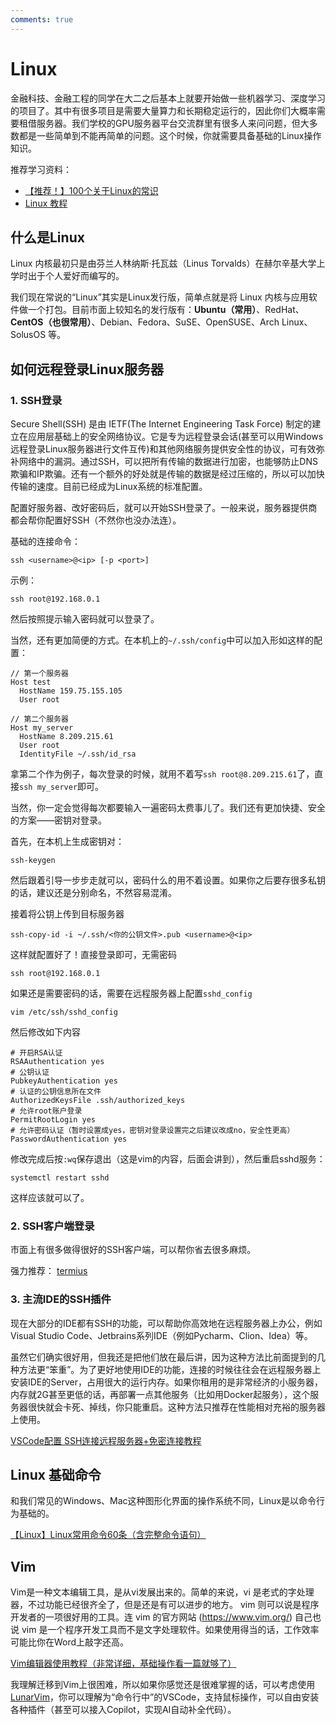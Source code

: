 ```yaml
---
comments: true
---
```


# Linux

金融科技、金融工程的同学在大二之后基本上就要开始做一些机器学习、深度学习的项目了。其中有很多项目是需要大量算力和长期稳定运行的，因此你们大概率需要租借服务器。我们学校的GPU服务器平台交流群里有很多人来问问题，但大多数都是一些简单到不能再简单的问题。这个时候，你就需要具备基础的Linux操作知识。

推荐学习资料：
- [【推荐！】100个关于Linux的常识](https://www.bilibili.com/video/BV1BMGkzcE21?vd_source=9e94008dbf76e399a164028430118348)
- [Linux 教程](https://www.runoob.com/linux/linux-tutorial.html)

## 什么是Linux

Linux 内核最初只是由芬兰人林纳斯·托瓦兹（Linus Torvalds）在赫尔辛基大学上学时出于个人爱好而编写的。

我们现在常说的“Linux”其实是Linux发行版，简单点就是将 Linux 内核与应用软件做一个打包。目前市面上较知名的发行版有：**Ubuntu（常用）**、RedHat、**CentOS（也很常用）**、Debian、Fedora、SuSE、OpenSUSE、Arch Linux、SolusOS 等。

## 如何远程登录Linux服务器

### 1. SSH登录

Secure Shell(SSH) 是由 IETF(The Internet Engineering Task Force) 制定的建立在应用层基础上的安全网络协议。它是专为远程登录会话(甚至可以用Windows远程登录Linux服务器进行文件互传)和其他网络服务提供安全性的协议，可有效弥补网络中的漏洞。通过SSH，可以把所有传输的数据进行加密，也能够防止DNS欺骗和IP欺骗。还有一个额外的好处就是传输的数据是经过压缩的，所以可以加快传输的速度。目前已经成为Linux系统的标准配置。

配置好服务器、改好密码后，就可以开始SSH登录了。一般来说，服务器提供商都会帮你配置好SSH（不然你也没办法连）。

基础的连接命令：
```
ssh <username>@<ip> [-p <port>]
```

示例：
```
ssh root@192.168.0.1
```

然后按照提示输入密码就可以登录了。

当然，还有更加简便的方式。在本机上的`~/.ssh/config`中可以加入形如这样的配置：

```
// 第一个服务器
Host test
  HostName 159.75.155.105
  User root

// 第二个服务器
Host my_server
  HostName 8.209.215.61
  User root
  IdentityFile ~/.ssh/id_rsa
```

拿第二个作为例子，每次登录的时候，就用不着写`ssh root@8.209.215.61`了，直接`ssh my_server`即可。

当然，你一定会觉得每次都要输入一遍密码太费事儿了。我们还有更加快捷、安全的方案——密钥对登录。

首先，在本机上生成密钥对：

```
ssh-keygen
```

然后跟着引导一步步走就可以，密码什么的用不着设置。如果你之后要存很多私钥的话，建议还是分别命名，不然容易混淆。

接着将公钥上传到目标服务器
```
ssh-copy-id -i ~/.ssh/<你的公钥文件>.pub <username>@<ip>
```

这样就配置好了！直接登录即可，无需密码

```
ssh root@192.168.0.1
```

如果还是需要密码的话，需要在远程服务器上配置`sshd_config`

```
vim /etc/ssh/sshd_config
```

然后修改如下内容

```
# 开启RSA认证
RSAAuthentication yes
# 公钥认证
PubkeyAuthentication yes
# 认证的公钥信息所在文件
AuthorizedKeysFile .ssh/authorized_keys
# 允许root账户登录
PermitRootLogin yes
# 允许密码认证（暂时设置成yes，密钥对登录设置完之后建议改成no，安全性更高）
PasswordAuthentication yes
```

修改完成后按`:wq`保存退出（这是vim的内容，后面会讲到），然后重启sshd服务：

```
systemctl restart sshd
```

这样应该就可以了。

### 2. SSH客户端登录

市面上有很多做得很好的SSH客户端，可以帮你省去很多麻烦。

强力推荐：
[termius](https://termius.com)

### 3. 主流IDE的SSH插件

现在大部分的IDE都有SSH的功能，可以帮助你高效地在远程服务器上办公，例如Visual Studio Code、Jetbrains系列IDE（例如Pycharm、Clion、Idea）等。

虽然它们确实很好用，但我还是把他们放在最后讲，因为这种方法比前面提到的几种方法更“笨重”。为了更好地使用IDE的功能，连接的时候往往会在远程服务器上安装IDE的Server，占用很大的运行内存。如果你租用的是非常经济的小服务器，内存就2G甚至更低的话，再部署一点其他服务（比如用Docker起服务），这个服务器很快就会卡死、掉线，你只能重启。这种方法只推荐在性能相对充裕的服务器上使用。

[VSCode配置 SSH连接远程服务器+免密连接教程](https://zhuanlan.zhihu.com/p/667236864?s_r=0)

## Linux 基础命令

和我们常见的Windows、Mac这种图形化界面的操作系统不同，Linux是以命令行为基础的。

[【Linux】Linux常用命令60条（含完整命令语句）](https://blog.csdn.net/wzk4869/article/details/132855372)

## Vim

Vim是一种文本编辑工具，是从vi发展出来的。简单的来说，vi 是老式的字处理器，不过功能已经很齐全了，但是还是有可以进步的地方。 vim 则可以说是程序开发者的一项很好用的工具。连 vim 的官方网站 (https://www.vim.org/) 自己也说 vim 是一个程序开发工具而不是文字处理软件。如果使用得当的话，工作效率可能比你在Word上敲字还高。

[Vim编辑器使用教程（非常详细，基础操作看一篇就够了）](https://blog.csdn.net/weixin_58849785/article/details/137153298)

我理解迁移到Vim上很困难，所以如果你感觉还是很难掌握的话，可以考虑使用[LunarVim](https://www.lunarvim.org)，你可以理解为“命令行中”的VSCode，支持鼠标操作，可以自由安装各种插件（甚至可以接入Copilot，实现AI自动补全代码）。
